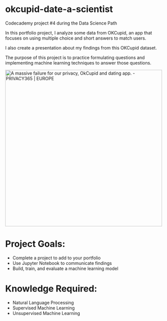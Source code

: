 # okcupid-date-a-scientist
Codecademy project #4 during the Data Science Path

In this portfolio project, I analyze some data from OKCupid, an app that focuses on using multiple choice and short answers to match users.

I also create a presentation about my findings from this OKCupid dataset.

The purpose of this project is to practice formulating questions and implementing machine learning techniques to answer those questions.

<img width=500 src="https://www.privacy365.eu/wp-content/uploads/2020/08/tinder-3371416_1920-1.png" alt="A massive failure for our privacy, OkCupid and dating app. - PRIVACY365 |  EUROPE"/>


# Project Goals:
- Complete a project to add to your portfolio
- Use Jupyter Notebook to communicate findings
- Build, train, and evaluate a machine learning model

# Knowledge Required:
- Natural Language Processing
- Supervised Machine Learning
- Unsupervised Machine Learning
